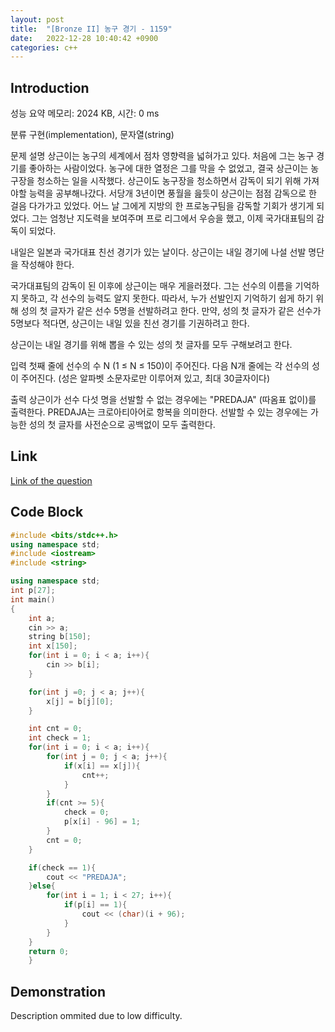 ```yaml
---
layout: post
title:  "[Bronze II] 농구 경기 - 1159"
date:   2022-12-28 10:40:42 +0900
categories: c++
---
```


## Introduction

성능 요약
메모리: 2024 KB, 시간: 0 ms

분류
구현(implementation), 문자열(string)

문제 설명
상근이는 농구의 세계에서 점차 영향력을 넓혀가고 있다. 처음에 그는 농구 경기를 좋아하는 사람이었다. 농구에 대한 열정은 그를 막을 수 없었고, 결국 상근이는 농구장을 청소하는 일을 시작했다. 상근이도 농구장을 청소하면서 감독이 되기 위해 가져야할 능력을 공부해나갔다. 서당개 3년이면 풍월을 읊듯이 상근이는 점점 감독으로 한 걸음 다가가고 있었다. 어느 날 그에게 지방의 한 프로농구팀을 감독할 기회가 생기게 되었다. 그는 엄청난 지도력을 보여주며 프로 리그에서 우승을 했고, 이제 국가대표팀의 감독이 되었다.

내일은 일본과 국가대표 친선 경기가 있는 날이다. 상근이는 내일 경기에 나설 선발 명단을 작성해야 한다.

국가대표팀의 감독이 된 이후에 상근이는 매우 게을러졌다. 그는 선수의 이름을 기억하지 못하고, 각 선수의 능력도 알지 못한다. 따라서, 누가 선발인지 기억하기 쉽게 하기 위해 성의 첫 글자가 같은 선수 5명을 선발하려고 한다. 만약, 성의 첫 글자가 같은 선수가 5명보다 적다면, 상근이는 내일 있을 친선 경기를 기권하려고 한다.

상근이는 내일 경기를 위해 뽑을 수 있는 성의 첫 글자를 모두 구해보려고 한다.

입력
첫째 줄에 선수의 수 N (1 ≤ N ≤ 150)이 주어진다. 다음 N개 줄에는 각 선수의 성이 주어진다. (성은 알파벳 소문자로만 이루어져 있고, 최대 30글자이다)

출력
상근이가 선수 다섯 명을 선발할 수 없는 경우에는 "PREDAJA" (따옴표 없이)를 출력한다. PREDAJA는 크로아티아어로 항복을 의미한다. 선발할 수 있는 경우에는 가능한 성의 첫 글자를 사전순으로 공백없이 모두 출력한다.

## Link

[Link of the question](https://www.acmicpc.net/problem/1159)

## Code Block

```c++
#include <bits/stdc++.h>
using namespace std;
#include <iostream>
#include <string>

using namespace std;
int p[27];
int main()
{
    int a;
    cin >> a;
    string b[150];
    int x[150];
    for(int i = 0; i < a; i++){
        cin >> b[i];
    }

    for(int j =0; j < a; j++){
        x[j] = b[j][0];
    }

    int cnt = 0;
    int check = 1;
    for(int i = 0; i < a; i++){
        for(int j = 0; j < a; j++){
            if(x[i] == x[j]){
                cnt++;
            }
        }
        if(cnt >= 5){
            check = 0;
            p[x[i] - 96] = 1;
        }
        cnt = 0;
    }

    if(check == 1){
        cout << "PREDAJA";
    }else{
        for(int i = 1; i < 27; i++){
            if(p[i] == 1){
                cout << (char)(i + 96);
            }
        }
    }
    return 0;
    }
```

## Demonstration

Description ommited due to low difficulty.
